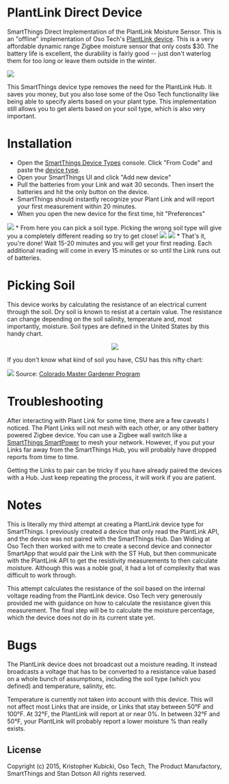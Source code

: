 # PlantLink Direct Device
SmartThings Direct Implementation of the PlantLink Moisture Sensor.   This is an "offline" implementation of Oso Tech's <a href='http://myplantlink.com/check-out-page/'>PlantLink device</a>.  This is a very affordable dynamic range Zigbee moisture sensor that only costs $30.  The battery life is excellent, the durability is fairly good -- just don't waterlog them for too long or leave them outside in the winter.  

<img src='https://cloud.githubusercontent.com/assets/478212/7313447/f4745eee-ea1e-11e4-8027-0a08c809019b.jpg'>

This SmartThings device type removes the need for the PlantLink Hub.  It saves you money, but you also lose some of the Oso Tech functionality like being able to specify alerts based on your plant type.  This implementation still allows you to get alerts based on your soil type, which is also very important. 

# Installation

* Open the <a href='https://graph.api.smartthings.com/ide/device/create'>SmartThings Device Types</a> console.  Click "From Code" and paste the <a href='https://github.com/KristopherKubicki/device-plantlink-direct/blob/master/device-type-plantlink-direct.groovy'>device type</a>. 
* Open your SmartThings UI and click "Add new device"
* Pull the batteries from your Link and wait 30 seconds.  Then insert the batteries and hit the only button on the device. 
* SmartThings should instantly recognize your Plant Link and will report your first measurement within 20 minutes.  
* When you open the new device for the first time, hit "Preferences"
<img src='https://cloud.githubusercontent.com/assets/478212/7313692/4f379cf8-ea22-11e4-82fc-bf8569ce6cac.png'>
* From here you can pick a soil type.  Picking the wrong soil type will give you a completely different reading so try to get close! 
<img src='https://cloud.githubusercontent.com/assets/478212/7313689/4bdae0b0-ea22-11e4-8c37-f3c41c537440.png'>
<img src='https://cloud.githubusercontent.com/assets/478212/7313690/4bdc1c8c-ea22-11e4-8021-1c4c27fcfafd.png'>
* That's it, you're done!  Wait 15-20 minutes and you will get your first reading.  Each additional reading will come in every 15 minutes or so until the Link runs out of batteries. 

# Picking Soil

This device works by calculating the resistance of an electrical current through the soil.  Dry soil is known to resist at a certain value.  The resistance can change depending on the soil salinity, temperature and, most importantly, moisture.  Soil types are defined in the United States by this handy chart. 

<center><img src='https://cloud.githubusercontent.com/assets/478212/7313765/e4cb7956-ea22-11e4-9285-72d3a541a0b6.jpg'></center>

If you don't know what kind of soil you have, CSU has this nifty chart:

<img src='https://cloud.githubusercontent.com/assets/478212/7313864/b9795a7e-ea23-11e4-8883-9039b66f8615.jpg'>
Source: <a href='http://www.ext.colostate.edu/mg/gardennotes/214.html'>Colorado Master Gardener Program</a>

# Troubleshooting

After interacting with Plant Link for some time, there are a few caveats I noticed.  The Plant Links will not mesh with each other, or any other battery powered Zigbee device.  You can use a Zigbee wall switch like a <a href='https://shop.smartthings.com/#!/products/smartpower-outlet'>SmartThings SmartPower</a> to mesh your network.  However, if you put your Links far away from the SmartThings Hub, you will probably have dropped reports from time to time.  

Getting the Links to pair can be tricky if you have already paired the devices with a Hub.  Just keep repeating the process, it will work if you are patient.  

# Notes

This is literally my third attempt at creating a PlantLink device type for SmartThings. I previously created a device that only read the PlantLink API, and the device was not paired with the SmartThings Hub.  Dan Widing at Oso Tech then worked with me to create a second device and connector SmartApp that would pair the Link with the ST Hub, but then communicate with the PlantLink API to get the resistivity measurements to then calculate moisture.  Although this was a noble goal, it had a lot of complexity that was difficult to work through. 

This attempt calculates the resistance of the soil based on the internal voltage reading from the PlantLink device.  Oso Tech very generously provided me with guidance on how to calculate the resistance given this measurement.  The final step will be to calculate the moisture percentage, which the device does not do in its current state yet. 

# Bugs

The PlantLink device does not broadcast out a moisture reading.  It instead broadcasts a voltage that has to be converted to a resistance value based on a whole bunch of assumptions, including the soil type (which you defined) and temperature, salinity, etc. 

Temperature is currently not taken into account with this device.  This will not affect most Links that are inside, or Links that stay between 50°F and 100°F.  At 32°F, the PlantLink will report at or near 0%.  In between 32°F and 50°F, your PlantLink will probably report a lower moisture % than really exists. 

License
-------
Copyright (c) 2015, Kristopher Kubicki, Oso Tech, The Product Manufactory, SmartThings and Stan Dotson
All rights reserved.
